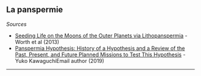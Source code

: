 ## La panspermie

*Sources*

- [Seeding Life on the Moons of the Outer Planets via Lithopanspermia](https://www.liebertpub.com/doi/full/10.1089/ast.2013.1028) - Worth et al (2013)
- [Panspermia Hypothesis: History of a Hypothesis and a Review of the Past, Present, and Future Planned Missions to Test This Hypothesis](https://link.springer.com/chapter/10.1007/978-981-13-3639-3_27) -     Yuko KawaguchiEmail author (2019)

---
